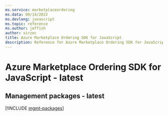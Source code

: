 ```yaml
---
ms.service: marketplaceordering
ms.data: 09/14/2022
ms.devlang: javascript
ms.topic: reference
ms.author: jeffish
author: xirzec
title: Azure Marketplace Ordering SDK for JavaScript
description: Reference for Azure Marketplace Ordering SDK for JavaScript
---
```

# Azure Marketplace Ordering SDK for JavaScript - latest

## Management packages - latest
[!INCLUDE [mgmt-packages](marketplace-ordering-mgmt-index.md)]